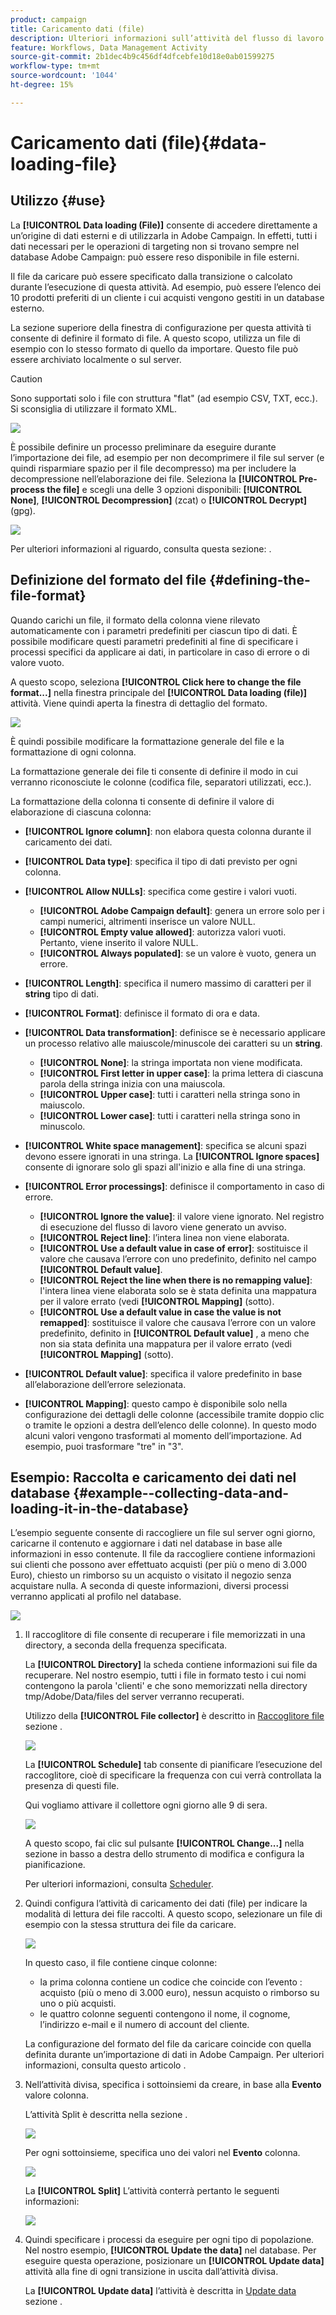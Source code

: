 ```yaml
---
product: campaign
title: Caricamento dati (file)
description: Ulteriori informazioni sull’attività del flusso di lavoro di caricamento dati (file)
feature: Workflows, Data Management Activity
source-git-commit: 2b1dec4b9c456df4dfcebfe10d18e0ab01599275
workflow-type: tm+mt
source-wordcount: '1044'
ht-degree: 15%

---
```


# Caricamento dati (file){#data-loading-file}



## Utilizzo {#use}

La **[!UICONTROL Data loading (File)]** consente di accedere direttamente a un’origine di dati esterni e di utilizzarla in Adobe Campaign. In effetti, tutti i dati necessari per le operazioni di targeting non si trovano sempre nel database Adobe Campaign: può essere reso disponibile in file esterni.

Il file da caricare può essere specificato dalla transizione o calcolato durante l’esecuzione di questa attività. Ad esempio, può essere l’elenco dei 10 prodotti preferiti di un cliente i cui acquisti vengono gestiti in un database esterno.

La sezione superiore della finestra di configurazione per questa attività ti consente di definire il formato di file. A questo scopo, utilizza un file di esempio con lo stesso formato di quello da importare. Questo file può essere archiviato localmente o sul server.

>[!CAUTION]
>
>Sono supportati solo i file con struttura &quot;flat&quot; (ad esempio CSV, TXT, ecc.). Si sconsiglia di utilizzare il formato XML.

![](assets/s_advuser_wf_etl_file.png)

È possibile definire un processo preliminare da eseguire durante l’importazione dei file, ad esempio per non decomprimere il file sul server (e quindi risparmiare spazio per il file decompresso) ma per includere la decompressione nell’elaborazione dei file. Seleziona la **[!UICONTROL Pre-process the file]** e scegli una delle 3 opzioni disponibili: **[!UICONTROL None]**, **[!UICONTROL Decompression]** (zcat) o **[!UICONTROL Decrypt]** (gpg).

![](assets/preprocessing-dataloading.png)

Per ulteriori informazioni al riguardo, consulta questa sezione:  .

## Definizione del formato del file {#defining-the-file-format}

Quando carichi un file, il formato della colonna viene rilevato automaticamente con i parametri predefiniti per ciascun tipo di dati. È possibile modificare questi parametri predefiniti al fine di specificare i processi specifici da applicare ai dati, in particolare in caso di errore o di valore vuoto.

A questo scopo, seleziona **[!UICONTROL Click here to change the file format...]** nella finestra principale del **[!UICONTROL Data loading (file)]** attività. Viene quindi aperta la finestra di dettaglio del formato.

![](assets/file_loading_columns_format.png)

È quindi possibile modificare la formattazione generale del file e la formattazione di ogni colonna.

La formattazione generale dei file ti consente di definire il modo in cui verranno riconosciute le colonne (codifica file, separatori utilizzati, ecc.).

La formattazione della colonna ti consente di definire il valore di elaborazione di ciascuna colonna:

* **[!UICONTROL Ignore column]**: non elabora questa colonna durante il caricamento dei dati.
* **[!UICONTROL Data type]**: specifica il tipo di dati previsto per ogni colonna.
* **[!UICONTROL Allow NULLs]**: specifica come gestire i valori vuoti.

   * **[!UICONTROL Adobe Campaign default]**: genera un errore solo per i campi numerici, altrimenti inserisce un valore NULL.
   * **[!UICONTROL Empty value allowed]**: autorizza valori vuoti. Pertanto, viene inserito il valore NULL.
   * **[!UICONTROL Always populated]**: se un valore è vuoto, genera un errore.

* **[!UICONTROL Length]**: specifica il numero massimo di caratteri per il **string** tipo di dati.
* **[!UICONTROL Format]**: definisce il formato di ora e data.
* **[!UICONTROL Data transformation]**: definisce se è necessario applicare un processo relativo alle maiuscole/minuscole dei caratteri su un **string**.

   * **[!UICONTROL None]**: la stringa importata non viene modificata.
   * **[!UICONTROL First letter in upper case]**: la prima lettera di ciascuna parola della stringa inizia con una maiuscola.
   * **[!UICONTROL Upper case]**: tutti i caratteri nella stringa sono in maiuscolo.
   * **[!UICONTROL Lower case]**: tutti i caratteri nella stringa sono in minuscolo.

* **[!UICONTROL White space management]**: specifica se alcuni spazi devono essere ignorati in una stringa. La **[!UICONTROL Ignore spaces]** consente di ignorare solo gli spazi all&#39;inizio e alla fine di una stringa.
* **[!UICONTROL Error processings]**: definisce il comportamento in caso di errore.

   * **[!UICONTROL Ignore the value]**: il valore viene ignorato. Nel registro di esecuzione del flusso di lavoro viene generato un avviso.
   * **[!UICONTROL Reject line]**: l’intera linea non viene elaborata.
   * **[!UICONTROL Use a default value in case of error]**: sostituisce il valore che causava l’errore con uno predefinito, definito nel campo **[!UICONTROL Default value]**.
   * **[!UICONTROL Reject the line when there is no remapping value]**: l&#39;intera linea viene elaborata solo se è stata definita una mappatura per il valore errato (vedi **[!UICONTROL Mapping]** (sotto).
   * **[!UICONTROL Use a default value in case the value is not remapped]**: sostituisce il valore che causava l’errore con un valore predefinito, definito in **[!UICONTROL Default value]** , a meno che non sia stata definita una mappatura per il valore errato (vedi **[!UICONTROL Mapping]** (sotto).

* **[!UICONTROL Default value]**: specifica il valore predefinito in base all’elaborazione dell’errore selezionata.
* **[!UICONTROL Mapping]**: questo campo è disponibile solo nella configurazione dei dettagli delle colonne (accessibile tramite doppio clic o tramite le opzioni a destra dell’elenco delle colonne). In questo modo alcuni valori vengono trasformati al momento dell’importazione. Ad esempio, puoi trasformare &quot;tre&quot; in &quot;3&quot;.

## Esempio: Raccolta e caricamento dei dati nel database {#example--collecting-data-and-loading-it-in-the-database}

L’esempio seguente consente di raccogliere un file sul server ogni giorno, caricarne il contenuto e aggiornare i dati nel database in base alle informazioni in esso contenute. Il file da raccogliere contiene informazioni sui clienti che possono aver effettuato acquisti (per più o meno di 3.000 Euro), chiesto un rimborso su un acquisto o visitato il negozio senza acquistare nulla. A seconda di queste informazioni, diversi processi verranno applicati al profilo nel database.

![](assets/s_advuser_load_file_sample_0.png)

1. Il raccoglitore di file consente di recuperare i file memorizzati in una directory, a seconda della frequenza specificata.

   La **[!UICONTROL Directory]** la scheda contiene informazioni sui file da recuperare. Nel nostro esempio, tutti i file in formato testo i cui nomi contengono la parola &#39;clienti&#39; e che sono memorizzati nella directory tmp/Adobe/Data/files del server verranno recuperati.

   Utilizzo della **[!UICONTROL File collector]** è descritto in [Raccoglitore file](file-collector.md) sezione .

   ![](assets/s_advuser_load_file_sample_1.png)

   La **[!UICONTROL Schedule]** tab consente di pianificare l’esecuzione del raccoglitore, cioè di specificare la frequenza con cui verrà controllata la presenza di questi file.

   Qui vogliamo attivare il collettore ogni giorno alle 9 di sera.

   ![](assets/s_advuser_load_file_sample_2.png)

   A questo scopo, fai clic sul pulsante **[!UICONTROL Change...]** nella sezione in basso a destra dello strumento di modifica e configura la pianificazione.

   Per ulteriori informazioni, consulta [Scheduler](scheduler.md).

1. Quindi configura l’attività di caricamento dei dati (file) per indicare la modalità di lettura dei file raccolti. A questo scopo, selezionare un file di esempio con la stessa struttura dei file da caricare.

   ![](assets/s_advuser_load_file_sample_3.png)

   In questo caso, il file contiene cinque colonne:

   * la prima colonna contiene un codice che coincide con l’evento : acquisto (più o meno di 3.000 euro), nessun acquisto o rimborso su uno o più acquisti.
   * le quattro colonne seguenti contengono il nome, il cognome, l’indirizzo e-mail e il numero di account del cliente.

   La configurazione del formato del file da caricare coincide con quella definita durante un’importazione di dati in Adobe Campaign. Per ulteriori informazioni, consulta questo articolo .

1. Nell’attività divisa, specifica i sottoinsiemi da creare, in base alla **Evento** valore colonna.

   L’attività Split è descritta nella sezione .

   ![](assets/s_advuser_load_file_sample_4.png)

   Per ogni sottoinsieme, specifica uno dei valori nel **Evento** colonna.

   ![](assets/s_advuser_load_file_sample_5.png)

   La **[!UICONTROL Split]** L’attività conterrà pertanto le seguenti informazioni:

   ![](assets/s_advuser_load_file_sample_6.png)

1. Quindi specificare i processi da eseguire per ogni tipo di popolazione. Nel nostro esempio, **[!UICONTROL Update the data]** nel database. Per eseguire questa operazione, posizionare un **[!UICONTROL Update data]** attività alla fine di ogni transizione in uscita dall’attività divisa.

   La **[!UICONTROL Update data]** l’attività è descritta in [Update data](update-data.md) sezione .
